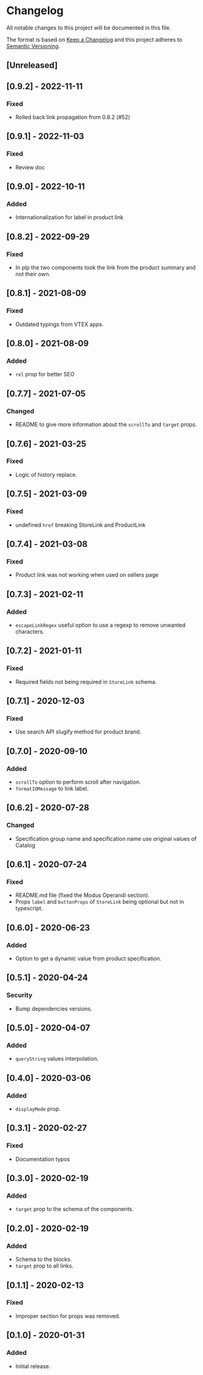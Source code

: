 # Changelog

All notable changes to this project will be documented in this file.

The format is based on [Keep a Changelog](http://keepachangelog.com/en/1.0.0/)
and this project adheres to [Semantic Versioning](http://semver.org/spec/v2.0.0.html).

## [Unreleased]

## [0.9.2] - 2022-11-11
### Fixed
- Rolled back link propagation from 0.8.2 (#52)

## [0.9.1] - 2022-11-03
### Fixed
- Review doc

## [0.9.0] - 2022-10-11

### Added
- Internationalization for label in product link

## [0.8.2] - 2022-09-29
### Fixed
- In plp the two components took the link from the product summary and not their own.

## [0.8.1] - 2021-08-09
### Fixed
- Outdated typings from VTEX apps.

## [0.8.0] - 2021-08-09
### Added
- `rel` prop for better SEO

## [0.7.7] - 2021-07-05
### Changed
- README to give more information about the `scrollTo` and `target` props.

## [0.7.6] - 2021-03-25
### Fixed
- Logic of history replace.

## [0.7.5] - 2021-03-09
### Fixed
- undefined `href` breaking StoreLink and ProductLink

## [0.7.4] - 2021-03-08
### Fixed
- Product link was not working when used on sellers page

## [0.7.3] - 2021-02-11
### Added
- `escapeLinkRegex` useful option to use a regexp to remove unwanted characters.

## [0.7.2] - 2021-01-11
### Fixed
- Required fields not being required in `StoreLink` schema.

## [0.7.1] - 2020-12-03
### Fixed
- Use search API slugify method for product brand.

## [0.7.0] - 2020-09-10
### Added
- `scrollTo` option to perform scroll after navigation.
- `formatIOMessage` to link label.

## [0.6.2] - 2020-07-28
### Changed
- Specification group name and specification name use original values of Catalog

## [0.6.1] - 2020-07-24
### Fixed
- README.md file (fixed the Modus Operandi section).
- Props `label` and `buttonProps` of `StoreLink`  being optional but not in typescript.

## [0.6.0] - 2020-06-23
### Added
- Option to get a dynamic value from product specification.

## [0.5.1] - 2020-04-24
### Security
- Bump dependencies versions.

## [0.5.0] - 2020-04-07
### Added
- `queryString` values interpolation.

## [0.4.0] - 2020-03-06
### Added
- `displayMode` prop.

## [0.3.1] - 2020-02-27

### Fixed
- Documentation typos 

## [0.3.0] - 2020-02-19
### Added
- `target` prop to the schema of the components.

## [0.2.0] - 2020-02-19
### Added
- Schema to the blocks.
- `target` prop to all links.

## [0.1.1] - 2020-02-13
### Fixed
- Improper section for props was removed.

## [0.1.0] - 2020-01-31
### Added
- Initial release.
